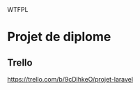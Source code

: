 <a href="http://www.wtfpl.net/">
	<img src="http://www.wtfpl.net/wp-content/uploads/2012/12/wtfpl-badge-4.png" width="80" height="15" alt="WTFPL" />
</a>


# Projet de diplome

	
## Trello

https://trello.com/b/9cDlhkeO/projet-laravel